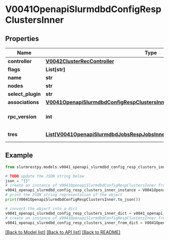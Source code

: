 # V0041OpenapiSlurmdbdConfigRespClustersInner


## Properties

Name | Type | Description | Notes
------------ | ------------- | ------------- | -------------
**controller** | [**V0042ClusterRecController**](V0042ClusterRecController.md) |  | [optional]
**flags** | **List[str]** | Flags | [optional]
**name** | **str** | ClusterName | [optional]
**nodes** | **str** | Node names | [optional]
**select_plugin** | **str** |  | [optional]
**associations** | [**V0041OpenapiSlurmdbdConfigRespClustersInnerAssociations**](V0041OpenapiSlurmdbdConfigRespClustersInnerAssociations.md) |  | [optional]
**rpc_version** | **int** | RPC version used in the cluster | [optional]
**tres** | [**List[V0041OpenapiSlurmdbdJobsRespJobsInnerStepsInnerTresRequestedMaxInner]**](V0041OpenapiSlurmdbdJobsRespJobsInnerStepsInnerTresRequestedMaxInner.md) | Trackable resources | [optional]

## Example

```python
from slurmrestpy.models.v0041_openapi_slurmdbd_config_resp_clusters_inner import V0041OpenapiSlurmdbdConfigRespClustersInner

# TODO update the JSON string below
json = "{}"
# create an instance of V0041OpenapiSlurmdbdConfigRespClustersInner from a JSON string
v0041_openapi_slurmdbd_config_resp_clusters_inner_instance = V0041OpenapiSlurmdbdConfigRespClustersInner.from_json(json)
# print the JSON string representation of the object
print(V0041OpenapiSlurmdbdConfigRespClustersInner.to_json())

# convert the object into a dict
v0041_openapi_slurmdbd_config_resp_clusters_inner_dict = v0041_openapi_slurmdbd_config_resp_clusters_inner_instance.to_dict()
# create an instance of V0041OpenapiSlurmdbdConfigRespClustersInner from a dict
v0041_openapi_slurmdbd_config_resp_clusters_inner_from_dict = V0041OpenapiSlurmdbdConfigRespClustersInner.from_dict(v0041_openapi_slurmdbd_config_resp_clusters_inner_dict)
```
[[Back to Model list]](../README.md#documentation-for-models) [[Back to API list]](../README.md#documentation-for-api-endpoints) [[Back to README]](../README.md)


